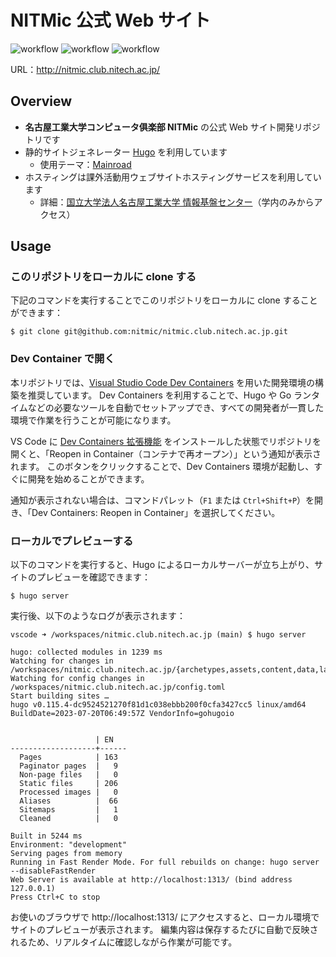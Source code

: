 # NITMic 公式 Web サイト

![workflow](https://github.com/nitmic/nitmic.club.nitech.ac.jp/actions/workflows/build.yml/badge.svg)
![workflow](https://github.com/nitmic/nitmic.club.nitech.ac.jp/actions/workflows/deploy.yml/badge.svg)
![workflow](https://github.com/nitmic/nitmic.club.nitech.ac.jp/actions/workflows/disk_space_alert.yml/badge.svg)

URL：http://nitmic.club.nitech.ac.jp/

## Overview

- **名古屋工業大学コンピュータ俱楽部 NITMic** の公式 Web サイト開発リポジトリです
- 静的サイトジェネレーター [Hugo](https://github.com/gohugoio/hugo) を利用しています
  - 使用テーマ：[Mainroad](https://github.com/Vimux/Mainroad)
- ホスティングは課外活動用ウェブサイトホスティングサービスを利用しています
  - 詳細：[国立大学法人名古屋工業大学 情報基盤センター](https://www.cc.nitech.ac.jp/service/students/web-hosting-club.html)（学内のみからアクセス）

## Usage

### このリポジトリをローカルに clone する

下記のコマンドを実行することでこのリポジトリをローカルに clone することができます：

```
$ git clone git@github.com:nitmic/nitmic.club.nitech.ac.jp.git
```

### Dev Container で開く

本リポジトリでは、[Visual Studio Code Dev Containers](https://code.visualstudio.com/docs/devcontainers/containers) を用いた開発環境の構築を推奨しています。
Dev Containers を利用することで、Hugo や Go ランタイムなどの必要なツールを自動でセットアップでき、すべての開発者が一貫した環境で作業を行うことが可能になります。

VS Code に [Dev Containers 拡張機能](https://marketplace.visualstudio.com/items?itemName=ms-vscode-remote.remote-containers) をインストールした状態でリポジトリを開くと、「Reopen in Container（コンテナで再オープン）」という通知が表示されます。
このボタンをクリックすることで、Dev Containers 環境が起動し、すぐに開発を始めることができます。

通知が表示されない場合は、コマンドパレット（`F1` または `Ctrl+Shift+P`）を開き、「Dev Containers: Reopen in Container」を選択してください。

### ローカルでプレビューする

以下のコマンドを実行すると、Hugo によるローカルサーバーが立ち上がり、サイトのプレビューを確認できます：

```
$ hugo server
```

実行後、以下のようなログが表示されます：

```
vscode ➜ /workspaces/nitmic.club.nitech.ac.jp (main) $ hugo server

hugo: collected modules in 1239 ms
Watching for changes in /workspaces/nitmic.club.nitech.ac.jp/{archetypes,assets,content,data,layouts,static}
Watching for config changes in /workspaces/nitmic.club.nitech.ac.jp/config.toml
Start building sites …
hugo v0.115.4-dc9524521270f81d1c038ebbb200f0cfa3427cc5 linux/amd64 BuildDate=2023-07-20T06:49:57Z VendorInfo=gohugoio


                   | EN
-------------------+------
  Pages            | 163
  Paginator pages  |   9
  Non-page files   |   0
  Static files     | 206
  Processed images |   0
  Aliases          |  66
  Sitemaps         |   1
  Cleaned          |   0

Built in 5244 ms
Environment: "development"
Serving pages from memory
Running in Fast Render Mode. For full rebuilds on change: hugo server --disableFastRender
Web Server is available at http://localhost:1313/ (bind address 127.0.0.1)
Press Ctrl+C to stop
```

お使いのブラウザで http://localhost:1313/ にアクセスすると、ローカル環境でサイトのプレビューが表示されます。
編集内容は保存するたびに自動で反映されるため、リアルタイムに確認しながら作業が可能です。
